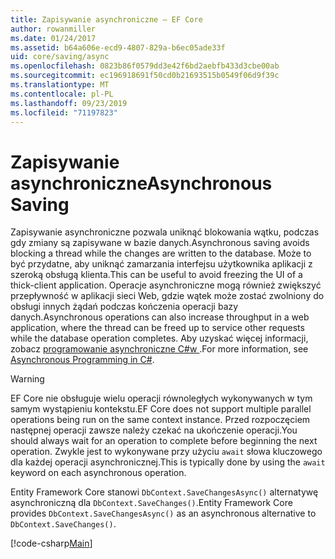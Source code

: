 ```yaml
---
title: Zapisywanie asynchroniczne — EF Core
author: rowanmiller
ms.date: 01/24/2017
ms.assetid: b64a606e-ecd9-4807-829a-b6ec05ade33f
uid: core/saving/async
ms.openlocfilehash: 0823b86f0579dd3e42f6bd2aebfb433d3cbe00ab
ms.sourcegitcommit: ec196918691f50cd0b21693515b0549f06d9f39c
ms.translationtype: MT
ms.contentlocale: pl-PL
ms.lasthandoff: 09/23/2019
ms.locfileid: "71197823"
---
```

# <a name="asynchronous-saving"></a><span data-ttu-id="448f8-102">Zapisywanie asynchroniczne</span><span class="sxs-lookup"><span data-stu-id="448f8-102">Asynchronous Saving</span></span>

<span data-ttu-id="448f8-103">Zapisywanie asynchroniczne pozwala uniknąć blokowania wątku, podczas gdy zmiany są zapisywane w bazie danych.</span><span class="sxs-lookup"><span data-stu-id="448f8-103">Asynchronous saving avoids blocking a thread while the changes are written to the database.</span></span> <span data-ttu-id="448f8-104">Może to być przydatne, aby uniknąć zamarzania interfejsu użytkownika aplikacji z szeroką obsługą klienta.</span><span class="sxs-lookup"><span data-stu-id="448f8-104">This can be useful to avoid freezing the UI of a thick-client application.</span></span> <span data-ttu-id="448f8-105">Operacje asynchroniczne mogą również zwiększyć przepływność w aplikacji sieci Web, gdzie wątek może zostać zwolniony do obsługi innych żądań podczas kończenia operacji bazy danych.</span><span class="sxs-lookup"><span data-stu-id="448f8-105">Asynchronous operations can also increase throughput in a web application, where the thread can be freed up to service other requests while the database operation completes.</span></span> <span data-ttu-id="448f8-106">Aby uzyskać więcej informacji, zobacz [programowanie asynchroniczne C#w ](https://docs.microsoft.com/dotnet/csharp/async).</span><span class="sxs-lookup"><span data-stu-id="448f8-106">For more information, see [Asynchronous Programming in C#](https://docs.microsoft.com/dotnet/csharp/async).</span></span>

> [!WARNING]  
> <span data-ttu-id="448f8-107">EF Core nie obsługuje wielu operacji równoległych wykonywanych w tym samym wystąpieniu kontekstu.</span><span class="sxs-lookup"><span data-stu-id="448f8-107">EF Core does not support multiple parallel operations being run on the same context instance.</span></span> <span data-ttu-id="448f8-108">Przed rozpoczęciem następnej operacji zawsze należy czekać na ukończenie operacji.</span><span class="sxs-lookup"><span data-stu-id="448f8-108">You should always wait for an operation to complete before beginning the next operation.</span></span> <span data-ttu-id="448f8-109">Zwykle jest to wykonywane przy użyciu `await` słowa kluczowego dla każdej operacji asynchronicznej.</span><span class="sxs-lookup"><span data-stu-id="448f8-109">This is typically done by using the `await` keyword on each asynchronous operation.</span></span>

<span data-ttu-id="448f8-110">Entity Framework Core stanowi `DbContext.SaveChangesAsync()` alternatywę asynchroniczną dla `DbContext.SaveChanges()`.</span><span class="sxs-lookup"><span data-stu-id="448f8-110">Entity Framework Core provides `DbContext.SaveChangesAsync()` as an asynchronous alternative to `DbContext.SaveChanges()`.</span></span>

[!code-csharp[Main](../../../samples/core/Saving/Async/Sample.cs#Sample)]
